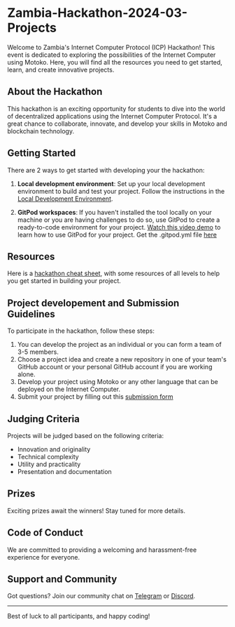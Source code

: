 # Zambia-Hackathon-2024-03-Projects

Welcome to Zambia's Internet Computer Protocol (ICP) Hackathon! This event is dedicated to exploring the possibilities of the Internet Computer using Motoko. Here, you will find all the resources you need to get started, learn, and create innovative projects.

## About the Hackathon

This hackathon is an exciting opportunity for students to dive into the world of decentralized applications using the Internet Computer Protocol. It's a great chance to collaborate, innovate, and develop your skills in Motoko and blockchain technology.

## Getting Started

There are 2 ways to get started with developing your the hackathon:

1. **Local development environment**: Set up your local development environment to build and test your project. Follow the instructions in the [Local Development Environment](https://internetcomputer.org/docs/current/developer-docs/getting-started/install/).

2. **GitPod workspaces**: If you haven't installed the tool locally on your machine or you are having challenges to do so, use GitPod to create a ready-to-code environment for your project. [Watch this video demo](https://youtu.be/Vu_s-s4TxxA) to learn how to use GitPod for your project.
Get the .gitpod.yml file [here](https://github.com/iamenochchirima/demo/blob/main/.gitpod.yml)

## Resources

Here is a [hackathon cheat sheet](https://dfinityorg.notion.site/ICP-Hackathon-Cheat-Sheet-b2921239266149de81021412f572351c), with some resources of all levels to help you get started in building your project.

## Project developement and Submission Guidelines

To participate in the hackathon, follow these steps:

1. You can develop the project as an individual or you can form a team of 3-5 members.
2. Choose a project idea and create a new repository in one of your team's GitHub account or your personal GitHub account if you are working alone.
3. Develop your project using Motoko or any other language that can be deployed on the Internet Computer.
4. Submit your project by filling out this [submission form](https://forms.gle/RvMYtCYnP8tZpLV18)

## Judging Criteria

Projects will be judged based on the following criteria:

- Innovation and originality
- Technical complexity
- Utility and practicality
- Presentation and documentation

## Prizes

Exciting prizes await the winners! Stay tuned for more details.

## Code of Conduct

We are committed to providing a welcoming and harassment-free experience for everyone.

## Support and Community

Got questions? Join our community chat on [Telegram](https://t.me/+yGSEEcANCkQ3MTY8) or [Discord](https://discord.com/invite/WtPzY28q).

---

Best of luck to all participants, and happy coding!

